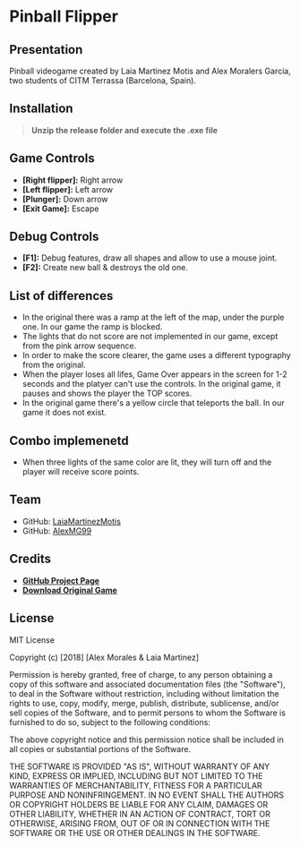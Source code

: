# Pinball Flipper
## Presentation
Pinball videogame created by Laia Martinez Motis and Alex Moralers Garcia, two students of CITM Terrassa (Barcelona, Spain).

## Installation
> __Unzip the release folder and execute the .exe file__

## Game Controls
* __[Right flipper]:__ Right arrow
* __[Left flipper]:__ Left arrow
* __[Plunger]:__ Down arrow
* __[Exit Game]:__ Escape

## Debug Controls
* __[F1]:__ Debug features, draw all shapes and allow to use a mouse joint.
* __[F2]:__ Create new ball & destroys the old one.

## List of differences
* In the original there was a ramp at the left of the map, under the purple one. In our game the ramp is blocked.
* The lights that do not score are not implemented in our game, except from the pink arrow sequence.
* In order to make the score clearer, the game uses a different typography from the original.
* When the player loses all lifes, Game Over appears in the screen for 1-2 seconds and the platyer can't use the controls. In the original game, it pauses and shows the player the TOP scores.
* In the original game there's a yellow circle that teleports the ball. In our game it does not exist.

## Combo implemenetd
* When three lights of the same color are lit, they will turn off and the player will receive score points.

## Team
* GitHub: [LaiaMartinezMotis](https://github.com/LaiaMartinezMotis)
* GitHub: [AlexMG99](https://github.com/AlexMG99)

## Credits
* **[GitHub Project Page](https://github.com/LaiaMartinezMotis/Pinball-2D)**
* **[Download Original Game](https://play.google.com/store/apps/details?id=pinball.flipper.classic)**

## License

MIT License

Copyright (c) [2018] [Alex Morales & Laia Martinez]

Permission is hereby granted, free of charge, to any person obtaining a copy
of this software and associated documentation files (the "Software"), to deal
in the Software without restriction, including without limitation the rights
to use, copy, modify, merge, publish, distribute, sublicense, and/or sell
copies of the Software, and to permit persons to whom the Software is
furnished to do so, subject to the following conditions:

The above copyright notice and this permission notice shall be included in all
copies or substantial portions of the Software.

THE SOFTWARE IS PROVIDED "AS IS", WITHOUT WARRANTY OF ANY KIND, EXPRESS OR
IMPLIED, INCLUDING BUT NOT LIMITED TO THE WARRANTIES OF MERCHANTABILITY,
FITNESS FOR A PARTICULAR PURPOSE AND NONINFRINGEMENT. IN NO EVENT SHALL THE
AUTHORS OR COPYRIGHT HOLDERS BE LIABLE FOR ANY CLAIM, DAMAGES OR OTHER
LIABILITY, WHETHER IN AN ACTION OF CONTRACT, TORT OR OTHERWISE, ARISING FROM,
OUT OF OR IN CONNECTION WITH THE SOFTWARE OR THE USE OR OTHER DEALINGS IN THE
SOFTWARE.
